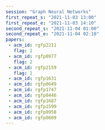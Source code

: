 ```yaml
---
session: "Graph Neural Networks"
first_repeat_s: "2021-11-03 13:00" 
first_repeat_e: "2021-11-03 14:10" 
second_repeat_s: "2021-11-04 01:00" 
second_repeat_e: "2021-11-04 02:10"
papers:
 - acm_id: rgfp2211
   flag: 1
 - acm_id: rgfp0977
   flag: 2
 - acm_id: rgfp2159
   flag: 1
 - acm_id: rgfp1631
 - acm_id: rgfp0649
 - acm_id: rgfp1747
 - acm_id: rgfp0446
 - acm_id: rgfp1687
 - acm_id: rgfp1599
 - acm_id: rgfp0958
 - acm_id: rgfp0609
---
```

